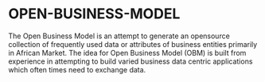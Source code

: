 # OPEN-BUSINESS-MODEL
The Open Business Model is an attempt to generate an opensource collection of frequently used data or attributes of business entities primarily in African Market. The idea for Open Business Model (OBM) is built from experience in attempting to build varied business data centric applications which often times need to exchange data.
